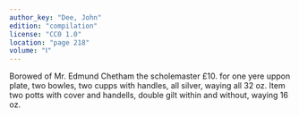 ```yaml
---
author_key: "Dee, John"
edition: "compilation"
license: "CC0 1.0"
location: "page 218"
volume: "Ⅰ"
---
```

Borowed of Mr. Edmund Chetham the scholemaster £10. for one yere uppon plate,
two bowles, two cupps with handles, all silver, waying all 32 oz. Item two
potts with cover and handells, double gilt within and without, waying 16 oz.
